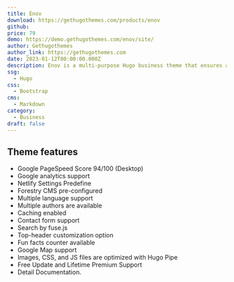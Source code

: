 ```yaml
---
title: Enov
download: https://gethugothemes.com/products/enov
github: 
price: 79
demo: https://demo.gethugothemes.com/enov/site/
author: Gethugothemes
author_link: https://gethugothemes.com
date: 2023-01-12T00:00:00.000Z
description: Enov is a multi-purpose Hugo business theme that ensures an amazing user experience. You can establish your corporate or business agency website effectively with it.
ssg:
  - Hugo
css:
  - Bootstrap
cms:
  - Markdown
category:
  - Business
draft: false
---
```


## Theme features

- Google PageSpeed Score 94/100 (Desktop)
- Google analytics  support
- Netlify Settings Predefine
- Forestry CMS pre-configured
- Multiple language support
- Multiple authors are available
- Caching enabled
- Contact form support
- Search by fuse.js
- Top-header customization option
- Fun facts counter available
- Google Map support
- Images, CSS, and JS files are optimized with Hugo Pipe
- Free Update and Lifetime Premium Support
- Detail Documentation.